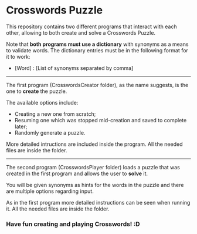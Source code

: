 # Crosswords Puzzle

This repository contains two different programs that interact with each other, allowing to both create and solve a Crosswords Puzzle.

Note that **both programs must use a dictionary** with synonyms as a means to validate words. The dictionary entries must be in the following format for it to work:

* [Word] : [List of synonyms separated by comma]

***

The first program (CrosswordsCreator folder), as the name suggests, is the one to **create** the puzzle.

The available options include:

* Creating a new one from scratch;
* Resuming one which was stopped mid-creation and saved to complete later;
* Randomly generate a puzzle.

More detailed intructions are included inside the program. All the needed files are inside the folder.

***

The second program (CrosswordsPlayer folder) loads a puzzle that was created in the first program and allows the user to **solve** it. 

You will be given synonyms as hints for the words in the puzzle and there are multiple options regarding input. 

As in the first program more detailed instructions can be seen when running it. All the needed files are inside the folder.

### Have fun creating and playing Crosswords! :D
